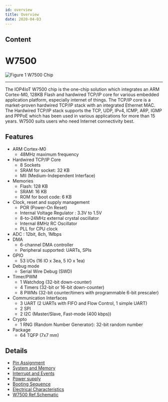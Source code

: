 ```yaml
---
id: overview
title: Overview
date: 2020-04-03
---
```



## Content
# W7500
![Figure 1 W7500 Chip](/document_framework/img/products/w7500/w7500_chip.png)

----

The IOP4IoT W7500 chip is the one-chip solution which integrates an ARM Cortex-M0, 128KB Flash and hardwired TCP/IP core for various embedded application platform, especially internet of things.
The TCP/IP core is a market-proven hardwired TCP/IP stack with an integrated Ethernet MAC. The Hardwired TCP/IP stack supports the TCP, UDP, IPv4, ICMP, ARP, IGMP and PPPoE which has been used in various applications for more than 15 years. W7500 suits users who need Internet connectivity best.

## Features
* ARM Cortex-M0
  * 48MHz maximum frequency
* Hardwired TCP/IP Core
    * 8 Sockets
    * SRAM for socket: 32 KB
    * MII (Medium-Independent Interface)
* Memories
  * Flash: 128 KB
  * SRAM: 16 KB
  * ROM for boot code: 6 KB
* Clock, reset and supply management
	* POR (Power-On Reset)
	* Internal Voltage Regulator : 3.3V to 1.5V
	* 8-to-24MHz external crystal oscillator
	* Internal 8MHz RC Oscillator
	* PLL for CPU clock
* ADC : 12bit, 8ch, 1Mbps
* DMA
    * 6-channel DMA controller
    * Peripheral supported: UARTs, SPIs
* GPIO
    * 53 I/Os (16 IO x 3ea, 5 IO x 1ea)
* Debug mode
    * Serial Wire Debug (SWD)
* Timer/PWM
	* 1 Watchdog (32-bit down-counter)
	* 4 Timers (32-bit or 16-bit down-counter)
	* 8 PWMs (32-bit counter/timers with programmable 6-bit prescaler)
* Communication Interfaces
    * 3 UART (2 UARTs with FIFO and Flow Control, 1 simple UART)
    * 2 SPI
    * 2 I2C (Master/Slave, Fast-mode (400 kbps))
* Crypto
    * 1 RNG (Random Number Generator): 32-bit random number
* Package
    * 64 TQFP (7x7 mm)


## Details
- [Pin Assignment](/document_framework/docs/Product/iMCU/W7500/Pin_Assignment.md)
- [System and Memory](/document_framework/docs/Product/iMCU/W7500/System_and_Memory.md)
- [Interrupt and Events](/document_framework/docs/Product/iMCU/W7500/Interrupt_and_Event.md)
- [Power supply](/document_framework/docs/Product/iMCU/W7500/Power_Supply.md)
- [Booting Sequence](/document_framework/docs/Product/iMCU/W7500/Booting_Sequence.md)
- [Electrical Characteristics](/document_framework/docs/Product/iMCU/W7500/Electrical_Characteristics.md)
- [W7500 Ref.Schematic](/document_framework/docs/Product/iMCU/W7500/W7500_Ref.Schematic.md)
